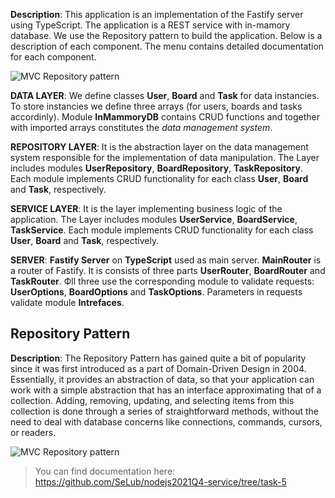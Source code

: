 __Description__: This application is an implementation of the Fastify server using TypeScript. The application is a REST service with in-mamory database.
We use the Repository pattern to build the application. Below is a description of each component. The menu contains detailed documentation for each component.

![MVC Repository pattern](/static/repository-mvc.png)

__DATA LAYER__: We define classes __User__, __Board__ and __Task__ for data instancies. To store instancies we define three arrays (for users, boards and tasks accordinly). Module __InMammoryDB__ contains CRUD functions and together with imported arrays constitutes the _data management system_.

__REPOSITORY LAYER__: It is the abstraction layer on the data management system responsible for the implementation of data manipulation. The Layer includes modules __UserRepository__, __BoardRepository__, __TaskRepository__. Each module implements CRUD functionality for each class __User__, __Board__ and __Task__, respectively.

__SERVICE LAYER__: It is the layer implementing business logic of the application. The Layer includes modules __UserService__, __BoardService__, __TaskService__. Each module implements CRUD functionality for each class __User__, __Board__ and __Task__, respectively.

__SERVER__: __Fastify Server__ on __TypeScript__ used as main server. __MainRouter__ is a router of Fastify. It is consists of three parts __UserRouter__, __BoardRouter__ and __TaskRouter__. Фll three use the corresponding module to validate requests: __UserOptions__, __BoardOptions__ and __TaskOptions__. Parameters in requests validate module __Intrefaces__.  

## Repository Pattern

__Description__: The Repository Pattern has gained quite a bit of popularity since it was first introduced as a part of Domain-Driven Design in 2004. Essentially, it provides an abstraction of data, so that your application can work with a simple abstraction that has an interface approximating that of a collection. Adding, removing, updating, and selecting items from this collection is done through a series of straightforward methods, without the need to deal with database concerns like connections, commands, cursors, or readers. 

![MVC Repository pattern](static/datalogic.png)

> You can find documentation here:
> https://github.com/SeLub/nodejs2021Q4-service/tree/task-5